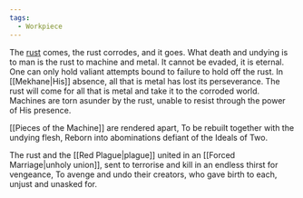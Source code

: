 ```yaml
---
tags:
  - Workpiece
---
```

The [rust](Rust.md) comes, the rust corrodes, and it goes. 
What death and undying is to man is the rust to machine and metal.
It cannot be evaded, it is eternal. 
One can only hold valiant attempts bound to failure to hold off the rust. 
In [[Mekhane|His]] absence, all that is metal has lost its perseverance. 
The rust will come for all that is metal and take it to the corroded world. 
Machines are torn asunder by the rust, unable to resist through the power of His presence. 

[[Pieces of the Machine]] are rendered apart, 
To be rebuilt together with the undying flesh, 
Reborn into abominations defiant of the Ideals of Two. 

The rust and the [[Red Plague|plague]] united in an [[Forced Marriage|unholy union]], sent to terrorise and kill in an endless thirst for vengeance,
To avenge and undo their creators, who gave birth to each, unjust and unasked for.
